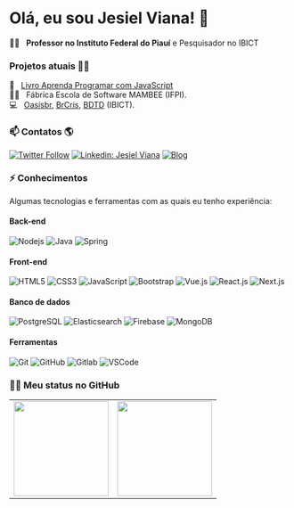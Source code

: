 # Olá, eu sou Jesiel Viana! 👋

🧑‍🏫  &nbsp; **Professor no Instituto Federal do Piauí** e Pesquisador no IBICT <br>

### Projetos atuais 👨‍💻
📘  &nbsp; [Livro Aprenda Programar com JavaScript](https://www.amazon.com.br/dp/B0D522X242)<br>
🧑‍💻  &nbsp; Fábrica Escola de Software MAMBEE (IFPI). <br>
💻  &nbsp; [Oasisbr](https://oasisbr.ibict.br/vufind/), [BrCris](https://brcris.ibict.br/), [BDTD](https://bdtd.ibict.br/vufind/) (IBICT). <br>

### 📫 Contatos 🌎
[![Twitter Follow](https://img.shields.io/twitter/follow/jesielviana?style=social)](https://twitter.com/jesielviana)
[![Linkedin: Jesiel Viana](https://img.shields.io/badge/-Linkedin-blue?style=flat-square&logo=Linkedin&logoColor=white&link=https://www.linkedin.com/in/jesielviana/)](https://www.linkedin.com/in/jesielviana/)
[![Blog](https://img.shields.io/badge/-Blog-1b212d?style=flat-square&logo=gatsby&logoColor=white&link=https://jesielviana.vercel.app)](https://jesielviana.vercel.app)

### ⚡ Conhecimentos

Algumas tecnologias e ferramentas com as quais eu tenho experiência:
#### Back-end
![Nodejs](https://img.shields.io/badge/-Nodejs-339933?style=flat-square&logo=Node.js&logoColor=white) 
![Java](https://img.shields.io/badge/-Java-007396?style=flat-square&logo=openjdk&logoColor=white) 
![Spring](https://img.shields.io/badge/-Spring-339933?style=flat-square&logo=Spring&logoColor=white) 

#### Front-end
![HTML5](https://img.shields.io/badge/-HTML5-E34F26?style=flat-square&logo=html5&logoColor=white) 
![CSS3](https://img.shields.io/badge/-CSS3-1572B6?style=flat-square&logo=css3) 
![JavaScript](https://img.shields.io/badge/-JavaScript-black?style=flat-square&logo=javascript) 
![Bootstrap](https://img.shields.io/badge/-Bootstrap-563D7C?style=flat-square&logo=bootstrap) 
![Vue.js](https://img.shields.io/badge/-Vue.js-333333?style=flat-square&logo=vue.js)
![React.js](https://img.shields.io/badge/-React.js-333333?style=flat-square&logo=react)
![Next.js](https://img.shields.io/badge/-Next.js-333333?style=flat-square&logo=next.js)

#### Banco de dados
![PostgreSQL](https://img.shields.io/badge/-PostgreSQL-4479A1?style=flat-square&logo=postgresql&logoColor=white)
![Elasticsearch](https://img.shields.io/badge/Elasticsearch-009de1?style=flat-square&logo=elasticsearch&logoColor=white)
![Firebase](https://img.shields.io/badge/Firebase-FFCA28?style=flat-square&logo=firebase&logoColor=white)
![MongoDB](https://img.shields.io/badge/-MongoDB-black?style=flat-square&logo=mongodb)

#### Ferramentas
![Git](https://img.shields.io/badge/-Git-black?style=flat-square&logo=git)
![GitHub](https://img.shields.io/badge/-GitHub-181717?style=flat-square&logo=github)
![Gitlab](https://img.shields.io/badge/-Gitlab-orange?style=flat-square&logo=gitlab)
![VSCode](https://img.shields.io/badge/-VSCode-007ACC?style=flat-square&logo=visual-studio-code&logoColor=white)


### 🧑‍💻 Meu status no GitHub
<div>
  <table style="margin: 0 auto;" align="center">
    <tr>
      <td>
        <img height="170px" src="https://github-readme-streak-stats.herokuapp.com/?user=jesielviana"/>
      </td>
      <td>
        <img height="170px" src="https://github-readme-stats.vercel.app/api/top-langs/?username=jesielviana&layout=compact&count_private=true"/>
      </td>
    </tr>
  </table>
</div>

